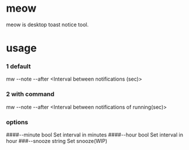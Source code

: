# meow
meow is desktop toast notice tool.
# usage
### 1 default 
mw --note <note of notice> --after <Interval between notifications (sec)> 
### 2 with command
mw <any command> --note <note of notice> --after <Interval between notifications of running(sec)>
### options
####--minute bool
Set interval in minutes
####--hour bool
Set interval in hour
###--snooze string
Set snooze(WIP)
